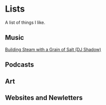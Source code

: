 # Lists
A list of things I like.

## Music

[Building Steam with a Grain of Salt (DJ Shadow)](https://open.spotify.com/track/4Ms0GKHCtr5Lpg4dKOhO2I)

## Podcasts

## Art

## Websites and Newletters
